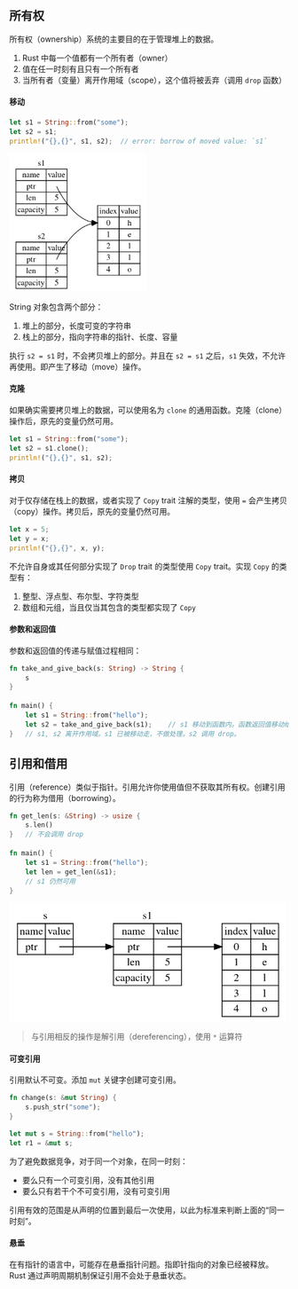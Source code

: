 ## 所有权

所有权（ownership）系统的主要目的在于管理堆上的数据。

1. Rust 中每一个值都有一个所有者（owner）
2. 值在任一时刻有且只有一个所有者
3. 当所有者（变量）离开作用域（scope），这个值将被丢弃（调用 `drop` 函数）

#### 移动

```rust
let s1 = String::from("some");
let s2 = s1;
println!("{},{}", s1, s2);	// error: borrow of moved value: `s1`
```

<img src="Rust/.assets/image-20221212180840596.png" alt="image-20221212180840596" style="zoom:67%;" />

String 对象包含两个部分：

1. 堆上的部分，长度可变的字符串
2. 栈上的部分，指向字符串的指针、长度、容量

执行 `s2 = s1` 时，不会拷贝堆上的部分。并且在 `s2 = s1` 之后，`s1` 失效，不允许再使用。即产生了移动（move）操作。

#### 克隆

如果确实需要拷贝堆上的数据，可以使用名为 `clone` 的通用函数。克隆（clone）操作后，原先的变量仍然可用。

```rust
let s1 = String::from("some");
let s2 = s1.clone();
println!("{},{}", s1, s2);
```

#### 拷贝

对于仅存储在栈上的数据，或者实现了 `Copy` trait 注解的类型，使用 `=` 会产生拷贝（copy）操作。拷贝后，原先的变量仍然可用。

```rust
let x = 5;
let y = x;
println!("{},{}", x, y);
```

不允许自身或其任何部分实现了 `Drop` trait 的类型使用 `Copy` trait。实现 `Copy` 的类型有：

1. 整型、浮点型、布尔型、字符类型
1. 数组和元组，当且仅当其包含的类型都实现了 `Copy`

#### 参数和返回值

参数和返回值的传递与赋值过程相同：

```rust
fn take_and_give_back(s: String) -> String {
    s
}

fn main() {
    let s1 = String::from("hello");
    let s2 = take_and_give_back(s1);	// s1 移动到函数内。函数返回值移动给 s2
}	// s1, s2 离开作用域。s1 已被移动走，不做处理。s2 调用 drop。
```

## 引用和借用

引用（reference）类似于指针。引用允许你使用值但不获取其所有权。创建引用的行为称为借用（borrowing）。

```rust
fn get_len(s: &String) -> usize {
    s.len()
}	// 不会调用 drop

fn main() {
    let s1 = String::from("hello");
    let len = get_len(&s1);
    // s1 仍然可用
}
```

<img src="Rust/.assets/image-20221212201108583.png" alt="image-20221212201108583" style="zoom: 67%;" />

> 与引用相反的操作是解引用（dereferencing），使用 `*` 运算符

#### 可变引用

引用默认不可变。添加 `mut` 关键字创建可变引用。

```rust
fn change(s: &mut String) {
    s.push_str("some");
}
```

```rust
let mut s = String::from("hello");
let r1 = &mut s;
```

为了避免数据竞争，对于同一个对象，在同一时刻：

- 要么只有一个可变引用，没有其他引用
- 要么只有若干个不可变引用，没有可变引用

引用有效的范围是从声明的位置到最后一次使用，以此为标准来判断上面的“同一时刻”。

#### 悬垂

在有指针的语言中，可能存在悬垂指针问题。指即针指向的对象已经被释放。Rust 通过声明周期机制保证引用不会处于悬垂状态。
